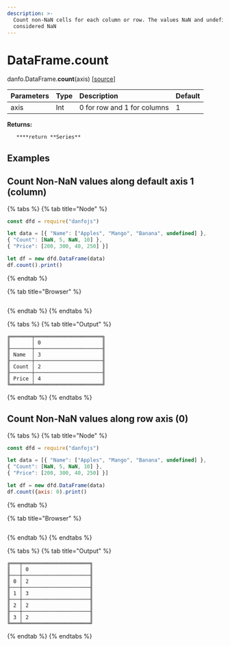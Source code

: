 ```yaml
---
description: >-
  Count non-NaN cells for each column or row. The values NaN and undefined are
  considered NaN
---
```


# DataFrame.count

danfo.DataFrame.**count**\(axis\) \[[source](https://github.com/opensource9ja/danfojs/blob/3398c2f540c16ac95599a05b6f2db4eff8a258c9/danfojs/src/core/frame.js#L587)\]

| Parameters | Type | Description | Default |
| :--- | :--- | :--- | :--- |
| axis | Int | 0 for row and 1 for columns  | 1 |

**Returns:**

       ****return **Series**

## **Examples**

## Count Non-NaN values along default axis 1 \(column\)

{% tabs %}
{% tab title="Node" %}
```javascript
const dfd = require("danfojs")

let data = [{ "Name": ["Apples", "Mango", "Banana", undefined] },
{ "Count": [NaN, 5, NaN, 10] },
{ "Price": [200, 300, 40, 250] }]

let df = new dfd.DataFrame(data)
df.count().print()
```
{% endtab %}

{% tab title="Browser" %}
```

```
{% endtab %}
{% endtabs %}

{% tabs %}
{% tab title="Output" %}
```text
╔═══════╤══════════════════════╗
║       │ 0                    ║
╟───────┼──────────────────────╢
║ Name  │ 3                    ║
╟───────┼──────────────────────╢
║ Count │ 2                    ║
╟───────┼──────────────────────╢
║ Price │ 4                    ║
╚═══════╧══════════════════════╝
```
{% endtab %}
{% endtabs %}

## Count Non-NaN values along row axis \(0\)

{% tabs %}
{% tab title="Node" %}
```javascript
const dfd = require("danfojs")

let data = [{ "Name": ["Apples", "Mango", "Banana", undefined] },
{ "Count": [NaN, 5, NaN, 10] },
{ "Price": [200, 300, 40, 250] }]

let df = new dfd.DataFrame(data)
df.count({axis: 0).print()
```
{% endtab %}

{% tab title="Browser" %}
```

```
{% endtab %}
{% endtabs %}

{% tabs %}
{% tab title="Output" %}
```text
╔═══╤══════════════════════╗
║   │ 0                    ║
╟───┼──────────────────────╢
║ 0 │ 2                    ║
╟───┼──────────────────────╢
║ 1 │ 3                    ║
╟───┼──────────────────────╢
║ 2 │ 2                    ║
╟───┼──────────────────────╢
║ 3 │ 2                    ║
╚═══╧══════════════════════╝
```
{% endtab %}
{% endtabs %}

## 



